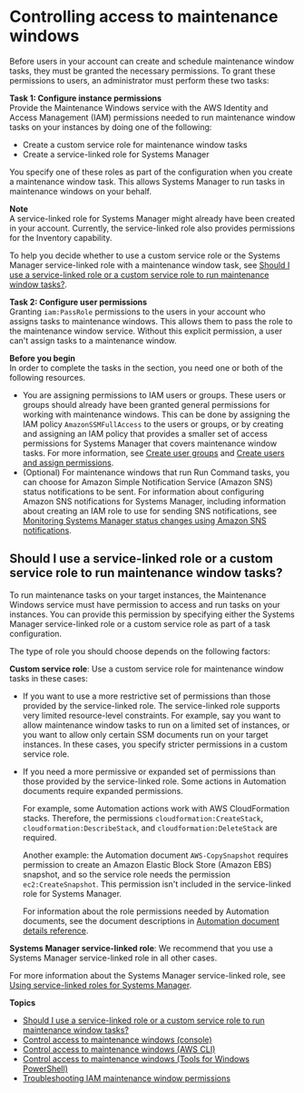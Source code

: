 # Controlling access to maintenance windows<a name="sysman-maintenance-permissions"></a>

Before users in your account can create and schedule maintenance window tasks, they must be granted the necessary permissions\. To grant these permissions to users, an administrator must perform these two tasks:

**Task 1: Configure instance permissions**  
Provide the Maintenance Windows service with the AWS Identity and Access Management \(IAM\) permissions needed to run maintenance window tasks on your instances by doing one of the following: 
+ Create a custom service role for maintenance window tasks
+ Create a service\-linked role for Systems Manager

You specify one of these roles as part of the configuration when you create a maintenance window task\. This allows Systems Manager to run tasks in maintenance windows on your behalf\.

**Note**  
A service\-linked role for Systems Manager might already have been created in your account\. Currently, the service\-linked role also provides permissions for the Inventory capability\.

To help you decide whether to use a custom service role or the Systems Manager service\-linked role with a maintenance window task, see [Should I use a service\-linked role or a custom service role to run maintenance window tasks?](#maintenance-window-tasks-service-role)\.

**Task 2: Configure user permissions**  
Granting `iam:PassRole` permissions to the users in your account who assigns tasks to maintenance windows\. This allows them to pass the role to the maintenance window service\. Without this explicit permission, a user can't assign tasks to a maintenance window\. 

**Before you begin**  
In order to complete the tasks in the section, you need one or both of the following resources\.
+ You are assigning permissions to IAM users or groups\. These users or groups should already have been granted general permissions for working with maintenance windows\. This can be done by assigning the IAM policy `AmazonSSMFullAccess` to the users or groups, or by creating and assigning an IAM policy that provides a smaller set of access permissions for Systems Manager that covers maintenance window tasks\. For more information, see [Create user groups](setup-create-users-nonadmin-groups.md) and [Create users and assign permissions](setup-create-users-nonadmin-users.md)\.
+ \(Optional\) For maintenance windows that run Run Command tasks, you can choose for Amazon Simple Notification Service \(Amazon SNS\) status notifications to be sent\. For information about configuring Amazon SNS notifications for Systems Manager, including information about creating an IAM role to use for sending SNS notifications, see [Monitoring Systems Manager status changes using Amazon SNS notifications](monitoring-sns-notifications.md)\.

## Should I use a service\-linked role or a custom service role to run maintenance window tasks?<a name="maintenance-window-tasks-service-role"></a>

To run maintenance tasks on your target instances, the Maintenance Windows service must have permission to access and run tasks on your instances\. You can provide this permission by specifying either the Systems Manager service\-linked role or a custom service role as part of a task configuration\.

The type of role you should choose depends on the following factors:

**Custom service role**: Use a custom service role for maintenance window tasks in these cases:
+ If you want to use a more restrictive set of permissions than those provided by the service\-linked role\. The service\-linked role supports very limited resource\-level constraints\. For example, say you want to allow maintenance window tasks to run on a limited set of instances, or you want to allow only certain SSM documents run on your target instances\. In these cases, you specify stricter permissions in a custom service role\.
+ If you need a more permissive or expanded set of permissions than those provided by the service\-linked role\. Some actions in Automation documents require expanded permissions\.

  For example, some Automation actions work with AWS CloudFormation stacks\. Therefore, the permissions `cloudformation:CreateStack`, `cloudformation:DescribeStack`, and `cloudformation:DeleteStack` are required\. 

  Another example: the Automation document `AWS-CopySnapshot` requires permission to create an Amazon Elastic Block Store \(Amazon EBS\) snapshot, and so the service role needs the permission `ec2:CreateSnapshot`\. This permission isn't included in the service\-linked role for Systems Manager\. 

  For information about the role permissions needed by Automation documents, see the document descriptions in [ Automation document details reference](automation-documents-reference-details.md)\.

**Systems Manager service\-linked role**: We recommend that you use a Systems Manager service\-linked role in all other cases\.

For more information about the Systems Manager service\-linked role, see [Using service\-linked roles for Systems Manager](using-service-linked-roles.md)\.

**Topics**
+ [Should I use a service\-linked role or a custom service role to run maintenance window tasks?](#maintenance-window-tasks-service-role)
+ [Control access to maintenance windows \(console\)](sysman-maintenance-perm-console.md)
+ [Control access to maintenance windows \(AWS CLI\)](sysman-maintenance-perm-cli.md)
+ [Control access to maintenance windows \(Tools for Windows PowerShell\)](sysman-maintenance-perm-ps.md)
+ [Troubleshooting IAM maintenance window permissions](maintenance-window-role-troubleshooting.md)